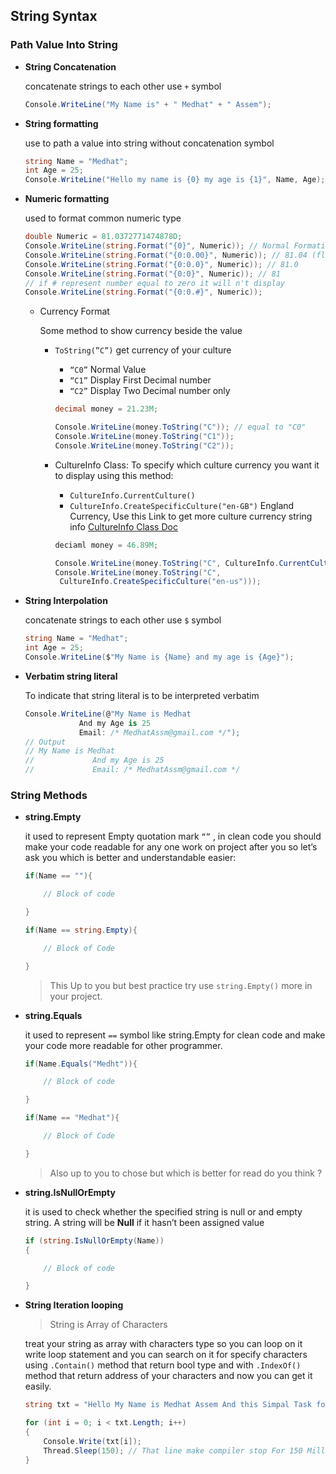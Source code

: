 ## String Syntax

### Path Value Into String

- **String Concatenation**
    
    concatenate strings to each other use `+` symbol
    
    ```csharp
    Console.WriteLine("My Name is" + " Medhat" + " Assem");
    ```
    
- **String formatting**
    
    use to path a value into string without concatenation symbol
    
    ```csharp
    string Name = "Medhat";
    int Age = 25;
    Console.WriteLine("Hello my name is {0} my age is {1}", Name, Age);
    ```
    
- **Numeric formatting**
    
    used to format common numeric type
    
    ```csharp
    double Numeric = 81.0372771474878D;
    Console.WriteLine(string.Format("{0}", Numeric)); // Normal Formating
    Console.WriteLine(string.Format("{0:0.00}", Numeric)); // 81.04 (floor the number)
    Console.WriteLine(string.Format("{0:0.0}", Numeric)); // 81.0
    Console.WriteLine(string.Format("{0:0}", Numeric)); // 81
    // if # represent number equal to zero it will n't display
    Console.WriteLine(string.Format("{0:0.#}", Numeric));
    ```
    
    - Currency Format
        
        Some method to show currency beside the value
        
        - `ToString(”C”)` get currency of your culture
            - `“C0”` Normal Value
            - `“C1”` Display First Decimal number
            - `“C2”` Display Two Decimal number only
            
            ```csharp
            decimal money = 21.23M;
            
            Console.WriteLine(money.ToString("C")); // equal to "C0"
            Console.WriteLine(money.ToString("C1"));
            Console.WriteLine(money.ToString("C2"));
            ```
            
        - CultureInfo Class: To specify which culture currency you want it to display using this method:
            - `CultureInfo.CurrentCulture()`
            - `CultureInfo.CreateSpecificCulture("en-GB")`  England Currency, Use this Link to get more culture  currency string info [CultureInfo Class Doc](https://learn.microsoft.com/en-us/dotnet/api/system.globalization.cultureinfo.createspecificculture?view=net-8.0)
            
            ```csharp
            deciaml money = 46.89M;
            
            Console.WriteLine(money.ToString("C", CultureInfo.CurrentCulture));
            Console.WriteLine(money.ToString("C",
             CultureInfo.CreateSpecificCulture("en-us")));
            ```
            
- **String Interpolation**
    
    concatenate strings to each other use `$` symbol
    
    ```csharp
    string Name = "Medhat";
    int Age = 25;
    Console.WriteLine($"My Name is {Name} and my age is {Age}");
    ```
    
- **Verbatim string literal**
    
    To indicate that string literal is to be interpreted verbatim
    
    ```csharp
    Console.WriteLine(@"My Name is Medhat
                And my Age is 25
                Email: /* MedhatAssm@gmail.com */");
    // Output
    // My Name is Medhat
    //             And my Age is 25
    //             Email: /* MedhatAssm@gmail.com */
    ```
    

### String Methods

- **string.Empty**
    
    it used to represent Empty quotation mark `“”` , in clean code you should make your code readable for any one work on project after you so let’s ask you which is better and understandable easier:
    
    ```csharp
    if(Name == ""){
    
    	// Block of code
    
    }
    ```
    
    ```csharp
    if(Name == string.Empty){
    
    	// Block of Code
    
    }
    ```
    
    > This Up to you but best practice try use `string.Empty()` more in your project.
    > 
- **string.Equals**
    
    it used to represent `==` symbol like string.Empty for clean code and make your code more readable for other programmer.
    
    ```csharp
    if(Name.Equals("Medht")){
    
    	// Block of code
    
    }
    ```
    
    ```csharp
    if(Name == "Medhat"){
    
    	// Block of Code
    
    }
    ```
    
    > Also up to you to chose but which is better for read do you think ?
    > 
- **string.IsNullOrEmpty**
    
    it is used to check whether the specified string is null or and empty string. A string will be **Null** if it hasn’t been assigned value
    
    ```csharp
    if (string.IsNullOrEmpty(Name))
    {
    
        // Block of code
    
    }
    ```
    
- **String Iteration looping**
    
    > String is Array of Characters
    > 
    
    treat your string as array with characters type so you can loop on it write loop statement and you can search on it for specify characters using `.Contain()` method that return bool type and with `.IndexOf()` method that return address of your characters and now you can get it easily.
    
    ```csharp
    string txt = "Hello My Name is Medhat Assem And this Simpal Task for iteration looping";
    
    for (int i = 0; i < txt.Length; i++)
    {
        Console.Write(txt[i]);
        Thread.Sleep(150); // That line make compiler stop For 150 Millisecond and work again
    }
    
    ```